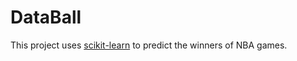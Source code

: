 # DataBall

This project uses [scikit-learn](http://scikit-learn.org/stable/) to predict the winners of NBA games.
